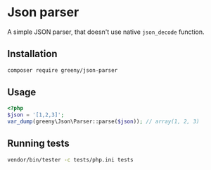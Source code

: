 Json parser
===========

A simple JSON parser, that doesn't use native `json_decode` function.

Installation
------------

```bash
composer require greeny/json-parser
```

Usage
-----

```php
<?php
$json = '[1,2,3]';
var_dump(greeny\Json\Parser::parse($json)); // array(1, 2, 3)
```

Running tests
-------------

```bash
vendor/bin/tester -c tests/php.ini tests
```
